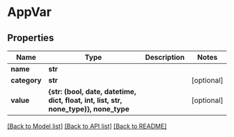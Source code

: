 # AppVar


## Properties
Name | Type | Description | Notes
------------ | ------------- | ------------- | -------------
**name** | **str** |  | 
**category** | **str** |  | [optional] 
**value** | **{str: (bool, date, datetime, dict, float, int, list, str, none_type)}, none_type** |  | [optional] 

[[Back to Model list]](../README.md#documentation-for-models) [[Back to API list]](../README.md#documentation-for-api-endpoints) [[Back to README]](../README.md)


